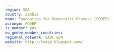 ```yaml
---
region: SEA
country: Zambia
name: Foundation for Democratic Process (FODEP)
acronym: FODEP
is_member: yes
no_gndem_member_countries: 
regional_network: SADC ESN
website: http://fodep.blogspot.com/
---
```

